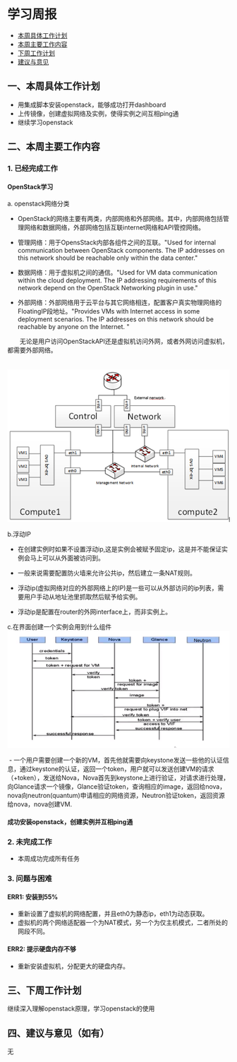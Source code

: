 # 学习周报

* [本周具体工作计划](#一 )
* [本周主要工作内容](#二)
* [下周工作计划](#三)
* [建议与意见](#四)

<h2 id="一">一、本周具体工作计划</h2> 

- 用集成脚本安装openstack，能够成功打开dashboard
- 上传镜像，创建虚拟网络及实例，使得实例之间互相ping通
- 继续学习openstack

<h2 id="二">二、本周主要工作内容</h2>

### 1. 已经完成工作
#### OpenStack学习
a. openstack网络分类
  - OpenStack的网络主要有两类，内部网络和外部网络。其中，内部网络包括管理网络和数据网络，外部网络包括互联internet网络和API管控网络。
  
  - 管理网络：用于OpensStack内部各组件之间的互联。"Used for internal communication between OpenStack components. The IP addresses on this network should be reachable only within the data center."
  
  - 数据网络：用于虚拟机之间的通信。"Used for VM data communication within the cloud deployment. The IP addressing requirements of this network depend on the OpenStack Networking plugin in use."
  
  - 外部网络：外部网络用于云平台与其它网络相连，配置客户真实物理网络的FloatingIP段地址。"Provides VMs with Internet access in some deployment scenarios. The IP addresses on this network should be reachable by anyone on the Internet. "
  
  　　无论是用户访问OpenStackAPI还是虚拟机访问外网，或者外网访问虚拟机，都需要外部网络。
    
    　<img src="https://github.com/south270/Image/blob/master/18shixun/task2/18.png?raw=true">
     
b.浮动IP

- 在创建实例时如果不设置浮动ip,这是实例会被赋予固定ip，这是并不能保证实例会马上可以从外面被访问到。

- 一般来说需要配置防火墙来允许公共ip，然后建立一条NAT规则。

- 浮动ip(虚拟网络对应的外部网络上的IP)是一些可以从外部访问的ip列表，需要用户手动从地址池里抓取然后赋予给实例。

- 浮动ip是配置在router的外网interface上，而非实例上。

c.在界面创建一个实例会用到什么组件<br>
  <img src="https://github.com/south270/Image/blob/master/18shixun/task2/19.png?raw=true">
  
  - 一个用户需要创建一个新的VM，首先他就需要向keystone发送一些他的认证信息，通过keystone的认证，返回一个token，用户就可以发送创建VM的请求（+token），发送给Nova，Nova首先到keystone上进行验证，对请求进行处理，向Glance请求一个镜像，Glance验证token，查询相应的image，返回给nova，nova向neutron(quantum)申请相应的网络资源，Neutron验证token，返回资源给nova，nova创建VM.
     
#### 成功安装openstack，创建实例并互相ping通

### 2. 未完成工作
- 本周成功完成所有任务
### 3. 问题与困难
#### ERR1: 安装到55%
- 重新设置了虚拟机的网络配置，并且eth0为静态ip，eth1为动态获取。
- 虚拟机的两个网络适配器一个为NAT模式，另一个为仅主机模式，二者所处的网段不同。
#### ERR2: 提示硬盘内存不够
- 重新安装虚拟机，分配更大的硬盘内存。

<h2 id="三">三、下周工作计划</h2>
继续深入理解openstack原理，学习openstack的使用
<h2 id="四">四、建议与意见（如有）</h2>
无
